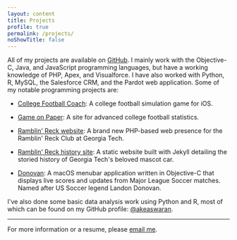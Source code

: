 ```yaml
---
layout: content
title: Projects
profile: true
permalink: /projects/
noShowTitle: false
---
```


All of my projects are available on [GitHub](https://github.com/akeaswaran). I mainly work with the Objective-C, Java, and JavaScript programming languages, but have a working knowledge of PHP, Apex, and Visualforce. I have also worked with Python, R, MySQL, the Salesforce CRM, and the Pardot web application. Some of my notable programming projects are:

* [College Football Coach](https://akeaswaran.me/cfc-ios):
A college football simulation game for iOS.

* [Game on Paper](https://gameonpaper.com): A site for advanced college football statistics.

* [Ramblin' Reck website](http://reckclub.org/):
A brand new PHP-based web presence for the Ramblin' Reck Club at Georgia Tech.

* [Ramblin' Reck history site](http://reckclub.org/reckhistory):
A static website built with Jekyll detailing the storied history of Georgia Tech's beloved mascot car.

* [Donovan](https://github.com/akeaswaran/mls-bar): A macOS menubar application written in Objective-C that displays live scores and updates from Major League Soccer matches. Named after US Soccer legend Landon Donovan.

I've also done some basic data analysis work using Python and R, most of which can be found on my GitHub profile: [@akeaswaran](https://github.com/akeaswaran/).

---

For more information or a resume, please [email me](mailto:akeaswaran@me.com).
